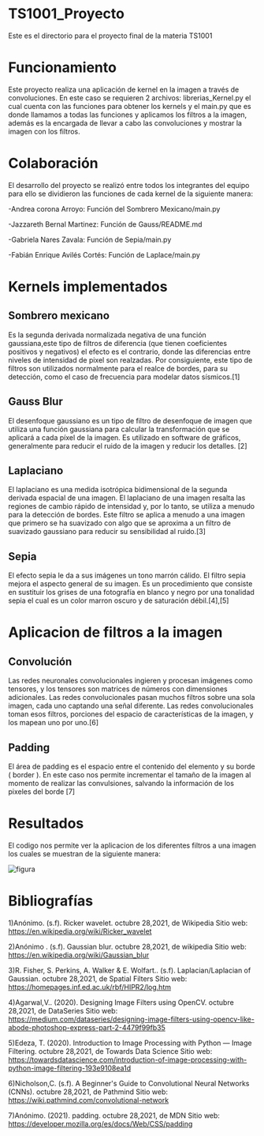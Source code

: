 # TS1001_Proyecto
Este es el directorio para el proyecto final de la materia TS1001
# Funcionamiento
Este proyecto realiza una aplicación de kernel en la imagen a través de convoluciones. En este caso se requieren 2 archivos: librerias_Kernel.py el cual cuenta con las funciones para obtener los kernels y el main.py que es donde llamamos a todas las funciones y aplicamos los filtros a la imagen, además es la encargada de llevar a cabo las convoluciones y mostrar la imagen con los filtros.

# Colaboración 
El desarrollo del proyecto se realizó entre todos los integrantes del equipo para ello se dividieron las funciones de cada kernel de la siguiente manera:

-Andrea corona Arroyo: Función del Sombrero Mexicano/main.py

-Jazzareth Bernal Martinez: Función de Gauss/README.md

-Gabriela Nares Zavala: Función de Sepia/main.py

-Fabián Enrique Avilés Cortés: Función de Laplace/main.py


# Kernels implementados 
## Sombrero mexicano 
Es la segunda derivada normalizada negativa de una función gaussiana,este tipo de filtros de diferencia (que tienen coeficientes positivos y negativos) el efecto es el contrario, donde las diferencias entre niveles de intensidad de pixel son realzadas. Por consiguiente, este tipo de filtros son utilizados normalmente para el realce de bordes, para su detección, como el caso de frecuencia para modelar datos sísmicos.[1] 

## Gauss Blur
El desenfoque gaussiano es un tipo de filtro de desenfoque de imagen que utiliza una función gaussiana para calcular la transformación que se aplicará a cada píxel de la imagen. Es utilizado en software de gráficos, generalmente para reducir el ruido de la imagen y reducir los detalles. [2]

## Laplaciano 
El laplaciano es una medida isotrópica bidimensional de la segunda derivada espacial de una imagen. El laplaciano de una imagen resalta las regiones de cambio rápido de intensidad y, por lo tanto, se utiliza a menudo para la detección de bordes. Este filtro se aplica a menudo a una imagen que primero se ha suavizado con algo que se aproxima a un filtro de suavizado gaussiano para reducir su sensibilidad al ruido.[3]

## Sepia
El efecto sepia le da a sus imágenes un tono marrón cálido. El filtro sepia mejora el aspecto general de su imagen. Es un procedimiento que consiste en sustituir los grises de una fotografía en blanco y negro por una tonalidad sepia el cual es un color marron oscuro y de saturación débil.[4],[5]

# Aplicacion de filtros a la imagen 
## Convolución
Las redes neuronales convolucionales ingieren y procesan imágenes como tensores, y los tensores son matrices de números con dimensiones adicionales. Las redes convolucionales pasan muchos filtros sobre una sola imagen, cada uno captando una señal diferente. Las redes convolucionales toman esos filtros, porciones del espacio de características de la imagen, y los mapean uno por uno.[6]
## Padding
El área de padding es el espacio entre el contenido del elemento y su borde ( border ). En este caso nos permite incrementar el tamaño de la imagen al momento de realizar las convulsiones, salvando la información de los pixeles del borde  [7]

# Resultados 
El codigo nos permite ver la aplicacion de los diferentes filtros a una imagen los cuales se muestran de la siguiente manera:

![figura](https://user-images.githubusercontent.com/85129680/139475690-bb3e2272-6d6a-478f-9233-744fc1c5eefc.png)


# Bibliografías
1)Anónimo. (s.f). Ricker wavelet. octubre 28,2021, de Wikipedia Sitio web: https://en.wikipedia.org/wiki/Ricker_wavelet

2)Anónimo . (s.f). Gaussian blur. octubre 28,2021, de wikipedia Sitio web: https://en.wikipedia.org/wiki/Gaussian_blur

3)R. Fisher, S. Perkins, A. Walker & E. Wolfart.. (s.f). Laplacian/Laplacian of Gaussian. octubre 28,2021, de Spatial Filters Sitio web: https://homepages.inf.ed.ac.uk/rbf/HIPR2/log.htm

4)Agarwal,V.. (2020). Designing Image Filters using OpenCV. octubre 28,2021, de DataSeries Sitio web: https://medium.com/dataseries/designing-image-filters-using-opencv-like-abode-photoshop-express-part-2-4479f99fb35

5)Edeza, T. (2020). Introduction to Image Processing with Python — Image Filtering. octubre 28,2021, de Towards Data Science Sitio web: https://towardsdatascience.com/introduction-of-image-processing-with-python-image-filtering-193e9108ea1d

6)Nicholson,C. (s.f). A Beginner's Guide to Convolutional Neural Networks (CNNs). octubre 28,2021, de Pathmind Sitio web: https://wiki.pathmind.com/convolutional-network

7)Anónimo. (2021). padding. octubre 28,2021, de MDN Sitio web: https://developer.mozilla.org/es/docs/Web/CSS/padding
